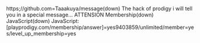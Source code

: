 https;//github.com=Taaakuya/message(down)
The hack of prodigy i will tell you in a special message...
ATTENSION
Membership(down)
JavaScript(down)
JavaScript:[playprodigy.com/membership/answer]=yes9403859/unlimited/member=yes/level_up_membership=yes
